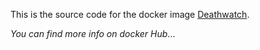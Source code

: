 This is the source code for the docker image [Deathwatch](https://hub.docker.com/r/dokeraj/deathwatch).

*You can find more info on docker Hub*...